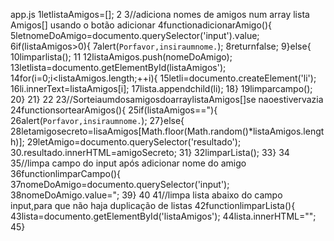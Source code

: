 app.js
1letlistaAmigos=[];
2
3//adiciona nomes de amigos num array lista Amigos[] usando o botão adicionar
4functionadicionarAmigo(){
5letnomeDoAmigo=documento.querySelector('input').value;
6if(listaAmigos>0){
7alert(`Porfavor,insiraumnome.`);
8returnfalse;
9}else{
10limparlista();
11
12listaAmigos.push(nomeDoAmigo);
13letlista=documento.getElementById(listaAmigos');
14for(i=0;i<listaAmigos.length;++i){
15letli=documento.createElement('li');
16li.innerText=listaAmigos[i];
17lista.appendchild(li);
18}
19limparcampo();
20}
21}
22
23//SorteiaumdosamigosdoarraylistaAmigos[]se naoestivervazia
24functionsortearAmigos(){
25if(listaAmigos=="){
26alert(`Porfavor,insiraumnome.`);
27}else{
28letamigosecreto=lisaAmigos[Math.floor(Math.random()*listaAmigos.length)];
29letAmigo=documento.querySelector('resultado');
30.resultado.innerHTML=amigoSecreto;
31}
32limparLista();
33}
34
35//limpa campo do input após adicionar nome do amigo
36functionlimparCampo(){
37nomeDoAmigo=documento.querySelector('input');
38nomeDoAmigo.value=";
39}
40
41//limpa lista abaixo do campo input,para que não haja duplicação de listas
42functionlimparLista(){
43lista=documento.getElementById('listaAmigos');
44lista.innerHTML="";
45}
